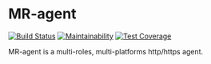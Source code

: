 
# MR-agent

[![Build Status](https://travis-ci.org/ctoesca/mr-agent.svg?branch=master)](https://travis-ci.org/ctoesca/mr-agent)
[![Maintainability](https://api.codeclimate.com/v1/badges/a865589db2e1d75ca37f/maintainability)](https://codeclimate.com/github/ctoesca/mr-agent/maintainability)
[![Test Coverage](https://api.codeclimate.com/v1/badges/a865589db2e1d75ca37f/test_coverage)](https://codeclimate.com/github/ctoesca/mr-agent/test_coverage)

MR-agent is a multi-roles, multi-platforms http/https agent.
